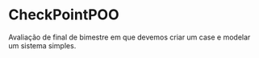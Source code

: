 # CheckPointPOO
Avaliação de final de bimestre em que devemos criar um case e modelar um sistema simples.
